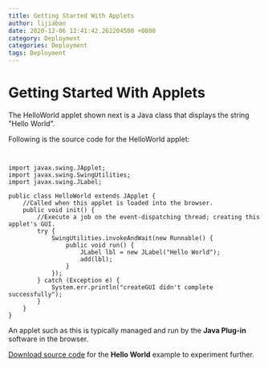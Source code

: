 ```yaml
---
title: Getting Started With Applets
author: lijiabao
date: 2020-12-06 12:41:42.262204500 +0800
category: Deployment
categories: Deployment
tags: Deployment
---
```


# Getting Started With Applets

The HelloWorld applet shown next is a Java class that displays the string "Hello World".

Following is the source code for the HelloWorld applet:

```


import javax.swing.JApplet;
import javax.swing.SwingUtilities;
import javax.swing.JLabel;

public class HelloWorld extends JApplet {
    //Called when this applet is loaded into the browser.
    public void init() {
        //Execute a job on the event-dispatching thread; creating this applet's GUI.
        try {
            SwingUtilities.invokeAndWait(new Runnable() {
                public void run() {
                    JLabel lbl = new JLabel("Hello World");
                    add(lbl);
                }
            });
        } catch (Exception e) {
            System.err.println("createGUI didn't complete successfully");
        }
    }
}

```

An applet such as this is typically managed and run by the **Java Plug-in** software in the browser.


[Download source code](examplesIndex.html#HelloWorld) for the **Hello World** example to experiment further.
